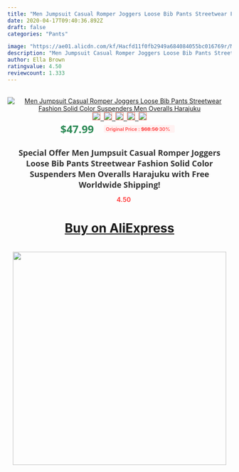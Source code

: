 ```yaml
---
title: "Men Jumpsuit Casual Romper Joggers Loose Bib Pants Streetwear Fashion Solid Color Suspenders Men Overalls Harajuku"
date: 2020-04-17T09:40:36.892Z
draft: false
categories: "Pants"

image: "https://ae01.alicdn.com/kf/Hacfd11f0fb2949a684084055bc016769r/Men-Jumpsuit-Casual-Romper-Joggers-Loose-Bib-Pants-Streetwear-Fashion-Solid-Color-Suspenders-Men-Overalls-Harajuku.jpg"
description: "Men Jumpsuit Casual Romper Joggers Loose Bib Pants Streetwear Fashion Solid Color Suspenders Men Overalls Harajuku"
author: Ella Brown
ratingvalue: 4.50
reviewcount: 1.333
---
```

<br>
<div style="text-align: center;">
<a href="https://s.click.aliexpress.com/e/_ABfTNF" target="_blank" rel="nofollow noopener noreferrer"><img alt="Men Jumpsuit Casual Romper Joggers Loose Bib Pants Streetwear Fashion Solid Color Suspenders Men Overalls Harajuku" class="magnifier-image" src="https://ae01.alicdn.com/kf/Hacfd11f0fb2949a684084055bc016769r/Men-Jumpsuit-Casual-Romper-Joggers-Loose-Bib-Pants-Streetwear-Fashion-Solid-Color-Suspenders-Men-Overalls-Harajuku.jpg_640x640.jpg">
<br>
<img style="border:1px solid salmon" src="https://ae01.alicdn.com/kf/Hacfd11f0fb2949a684084055bc016769r/Men-Jumpsuit-Casual-Romper-Joggers-Loose-Bib-Pants-Streetwear-Fashion-Solid-Color-Suspenders-Men-Overalls-Harajuku.jpg_120x120.jpg">&nbsp;&nbsp;<img style="border:1px solid salmon" src="https://ae01.alicdn.com/kf/H1d29b227c71549bba55023a1cb13a9598/Men-Jumpsuit-Casual-Romper-Joggers-Loose-Bib-Pants-Streetwear-Fashion-Solid-Color-Suspenders-Men-Overalls-Harajuku.jpg_120x120.jpg">&nbsp;&nbsp;<img style="border:1px solid salmon" src="https://ae01.alicdn.com/kf/H177cf7fae8b94588b677191e2802bc4fM/Men-Jumpsuit-Casual-Romper-Joggers-Loose-Bib-Pants-Streetwear-Fashion-Solid-Color-Suspenders-Men-Overalls-Harajuku.jpg_120x120.jpg">&nbsp;&nbsp;<img style="border:1px solid salmon" src="https://ae01.alicdn.com/kf/Hb839bcbee127421181174a86476d308dZ/Men-Jumpsuit-Casual-Romper-Joggers-Loose-Bib-Pants-Streetwear-Fashion-Solid-Color-Suspenders-Men-Overalls-Harajuku.jpg_120x120.jpg">&nbsp;&nbsp;<img style="border:1px solid salmon" src="https://ae01.alicdn.com/kf/Hcbdb03ffc6a94e618b153cc88afff1d9e/Men-Jumpsuit-Casual-Romper-Joggers-Loose-Bib-Pants-Streetwear-Fashion-Solid-Color-Suspenders-Men-Overalls-Harajuku.jpg_120x120.jpg"></a></div><br0>
<div style="text-align: center;"><span style="background-color: white; border: 0px; box-sizing: border-box; color: seagreen; display: inline-block; font-family: &quot;open sans&quot; , &quot;arial&quot; , &quot;helvetica&quot; , sans-serif , &quot;heiti&quot;; font-size: 24px; font-stretch: inherit; font-weight: 700; line-height: inherit; margin: 0px 10px 0px 0px; padding: 0px; vertical-align: middle;">$47.99 </span>
<span style="background: rgb(255 , 241 , 241); border-radius: 3px; border: 0px; box-sizing: border-box; color: #ff4747; display: inline-block; font-family: inherit; font-size: 12px; font-stretch: inherit; font-style: inherit; font-variant: inherit; font-weight: 600; line-height: inherit; margin: 0px; padding: 2px 5px; transform: scale(0.9); vertical-align: middle;">Original Price : <b style="text-decoration: line-through;">$68.56 </b> 30%&nbsp;&nbsp;</span></div>
<h1 style="color: #333333; display: inline-block; font-family: &quot;open sans&quot; , &quot;arial&quot; , &quot;helvetica&quot; , sans-serif , &quot;heiti&quot;; font-size: 18px; font-stretch: inherit; font-weight: 700; text-align: center;">Special Offer Men Jumpsuit Casual Romper Joggers Loose Bib Pants Streetwear Fashion Solid Color Suspenders Men Overalls Harajuku with Free Worldwide Shipping!</h1>
<div style="color: #ff4747; text-align: center;">
<img src="https://4.bp.blogspot.com/-M0ZcTcb-5uY/XleCXlxnR4I/AAAAAAAAAEc/OrjgMkXV1oMQFaCRZj5HQwOCBcu3w1FegCPcBGAYYCw/s1600/star.png" style="height: 15px;">&nbsp;<b>4.50</b></div>
<div class="button_cont" align="center"><a class="buynow_a" href="https://s.click.aliexpress.com/e/_ABfTNF" target="_blank" rel="nofollow noopener noreferrer"><H1>Buy on AliExpress</H1></a></div><br>
<div class="separator" style="clear: both; text-align: center;">
<img src="https://lh3.googleusercontent.com/-pTy5HemUv9M/XlePHvY0dAI/AAAAAAAAAE4/0nX5iRUoIWY8eMW9Dpxeirr157OZliDIgCLcBGAsYHQ/s1600/badge.gif" width="480">
</div>
